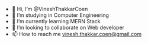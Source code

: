 - 👋 Hi, I’m @VineshThakkarCoen
- 👀 I’m studying in Computer Engineering
- 🌱 I’m currently learning MERN Stack
- 💞️ I’m looking to collaborate on Web developer
- 📫 How to reach me vinesh.thakkar.coen@gmail.com

<!---
VineshThakkarCoen/VineshThakkarCoen is a ✨ special ✨ repository because its `README.md` (this file) appears on your GitHub profile.
You can click the Preview link to take a look at your changes.
--->
